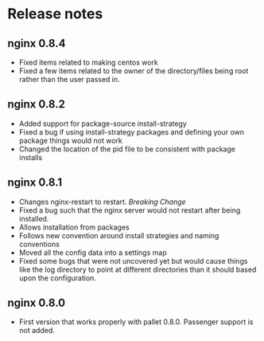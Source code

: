 # Release notes
## nginx 0.8.4
- Fixed items related to making centos work
- Fixed a few items related to the owner of the directory/files being root rather than the user passed in. 

## nginx 0.8.2
- Added support for package-source install-strategy
- Fixed a bug if using install-strategy packages and defining your own package things would not work
- Changed the location of the pid file to be consistent with package installs

## nginx 0.8.1
- Changes nginx-restart to restart.  *Breaking Change*
- Fixed a bug such that the nginx server would not restart after being installed.
- Allows installation from packages
- Follows new convention around install strategies and naming conventions
- Moved all the config data into a settings map
- Fixed some bugs that were not uncovered yet but would cause things like the log directory to point at different directories than it should based upon the configuration.

## nginx 0.8.0 

- First version that works properly with pallet 0.8.0.  Passenger support is not added.

